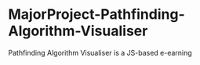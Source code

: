 # MajorProject-Pathfinding-Algorithm-Visualiser
Pathfinding Algorithm Visualiser is a JS-based e-earning
